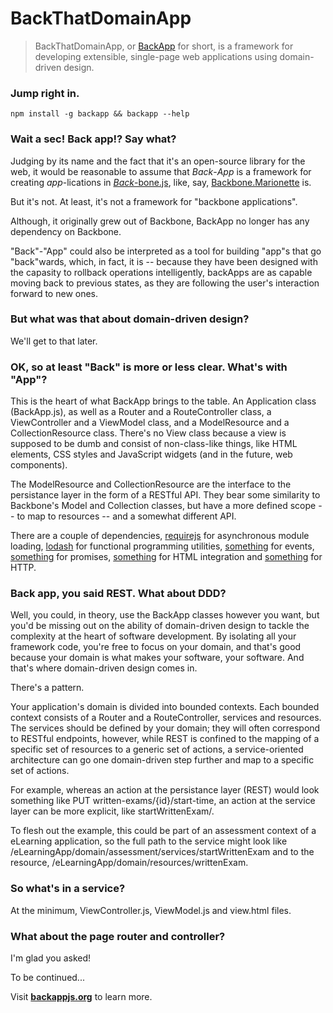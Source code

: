 BackThatDomainApp
================================================
> BackThatDomainApp, or [BackApp](http://toomanydaves.github.io/backapp) for short, is a framework for developing extensible, single-page web applications using domain-driven design.

### Jump right in. ###
`npm install -g backapp && backapp --help`

### Wait a sec! Back app!? Say what? ###
Judging by its name and the fact that it's an open-source library for the web, it would be reasonable to assume that *Back*-*App* is a framework for creating *app*-lications in [*Back*-bone.js](http://backbonejs.org), like, say, [Backbone.Marionette](http://) is.

But it's not. At least, it's not a framework for "backbone applications".

Although, it originally grew out of Backbone, BackApp no longer has any dependency on Backbone.

"Back"-"App" could also be interpreted as a tool for building "app"s that go "back"wards, which, in fact, it is -- because they have been designed with the capasity to rollback operations intelligently, backApps are as capable moving back to previous states, as they are following the user's interaction forward to new ones.

### But what was that about domain-driven design? ###
We'll get to that later.

### OK, so at least "Back" is more or less clear. What's with "App"? ###
This is the heart of what BackApp brings to the table. An Application class (BackApp.js), as well as a Router and a RouteController class, a ViewController and a ViewModel class, and a ModelResource and a CollectionResource class.
There's no View class because a view is supposed to be dumb and consist of non-class-like things, like HTML elements, CSS styles and JavaScript widgets (and in the future, web components).

The ModelResource and CollectionResource are the interface to the persistance layer in the form of a RESTful API. They bear some similarity to Backbone's Model and Collection classes, but have a more defined scope -- to map to resources -- and a somewhat different API.

There are a couple of dependencies, [requirejs](http://) for asynchronous module loading, [lodash](http://) for functional programming utilities, [something](http://) for events, [something](http://) for promises, [something](http://) for HTML integration and [something](http://) for HTTP.

### Back app, you said REST. What about DDD? ###
Well, you could, in theory, use the BackApp classes however you want, but you'd be missing out on the ability of domain-driven design to tackle the complexity at the heart of software development. By isolating all your framework code, you're free to focus on your domain, and that's good because your domain is what makes your software, your software. And that's where domain-driven design comes in.

There's a pattern.

Your application's domain is divided into bounded contexts. Each bounded context consists of a Router and a RouteController, services and resources. The services should be defined by your domain; they will often correspond to RESTful endpoints, however, while REST is confined to the mapping of a specific set of resources to a generic set of actions, a service-oriented architecture can go one domain-driven step further and map to a specific set of actions.

For example, whereas an action at the persistance layer (REST) would look something like PUT written-exams/{id}/start-time, an action at the service layer can be more explicit, like startWrittenExam/.

To flesh out the example, this could be part of an assessment context of a eLearning application, so the full path to the service might look like /eLearningApp/domain/assessment/services/startWrittenExam and to the resource, /eLearningApp/domain/resources/writtenExam.

### So what's in a service? ###
At the minimum, ViewController.js, ViewModel.js and view.html files.

### What about the page router and controller? ###
I'm glad you asked!

To be continued...

Visit **[backappjs.org](http://backappjs.org)** to learn more.

